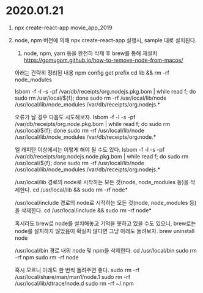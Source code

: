 # 2020.01.21
1. npx create-react-app movie_app_2019
2. node, npm 버전에 의해 npx create-react-app 실행시, sample 대로 설치된다.
   1. node, npm, yarn 등을 완전히 삭제 후 brew를 통해 재설치 
   <https://gomugom.github.io/how-to-remove-node-from-macos/>

   아래는 간략히 정리된 내용
   npm config get prefix
   cd lib && rm -rf node_modules
   
   lsbom -f -l -s -pf /var/db/receipts/org.nodejs.pkg.bom | while read f; do  sudo rm /usr/local/${f}; done
   sudo rm -rf /usr/local/lib/node /usr/local/lib/node_modules /var/db/receipts/org.nodejs.*
   
   오류가 날 경우 다음도 시도해보자.
   lsbom -f -l -s -pf /var/db/receipts/org.node.pkg.bom | while read f; do  sudo rm /usr/local/${f}; done
   sudo rm -rf /usr/local/lib/node /usr/local/lib/node_modules /var/db/receipts/org.node.*
   
   엘 캐피탄 이상에서는 이렇게 해야 될 수도 있다.
   lsbom -f -l -s -pf /var/db/receipts/org.nodejs.node.pkg.bom | while read f; do  sudo rm /usr/local/${f}; done
   sudo rm -rf /usr/local/lib/node /usr/local/lib/node_modules /var/db/receipts/org.nodejs.*
   
   /usr/local/lib 경로의 node로 시작하는 모든 것(node, node_modules 등)을 삭제한다.
   cd /usr/local/lib && sudo rm -rf node*
   
   /usr/local/include 경로의 node로 시작하는 모든 것(node, node_modules 등)을 삭제한다.
   cd /usr/local/include && sudo rm -rf node*
   
   혹시라도 brew로 node를 설치해놓고 기억을 못하고 있을 수도 있으니, brew로는 node를 설치하지 않았음이 확실치 않다면 그냥 아래도 돌려보자.
   brew uninstall node
   
   /usr/local/bin 경로 내의 node 및 npm을 삭제한다.
   cd /usr/local/bin
   sudo rm -rf npm
   sudo rm -rf node
   
   혹시 모르니 아래도 한 번씩 돌려주면 좋다.
   sudo rm -rf /usr/local/share/man/man1/node.1
   sudo rm -rf /usr/local/lib/dtrace/node.d
   sudo rm -rf ~/.npm